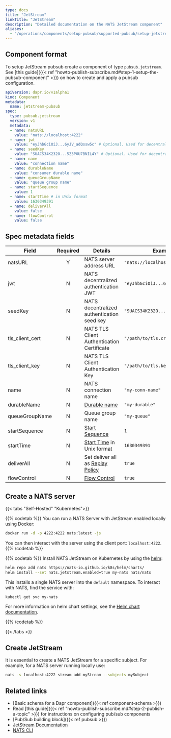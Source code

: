 ```yaml
---
type: docs
title: "JetStream"
linkTitle: "JetStream"
description: "Detailed documentation on the NATS JetStream component"
aliases:
  - "/operations/components/setup-pubsub/supported-pubsub/setup-jetstream/"
---
```


## Component format
To setup JetStream pubsub create a component of type `pubsub.jetstream`. See
[this guide]({{< ref
"howto-publish-subscribe.md#step-1-setup-the-pubsub-component" >}}) on how to
create and apply a pubsub configuration.

```yaml
apiVersion: dapr.io/v1alpha1
kind: Component
metadata:
  name: jetstream-pubsub
spec:
  type: pubsub.jetstream
  version: v1
  metadata:
  - name: natsURL
    value: "nats://localhost:4222"
  - name: jwt
    value: "eyJhbGciOiJ...6yJV_adQssw5c" # Optional. Used for decentralized JWT authentication
  - name: seedKey
    value: "SUACS34K232O...5Z3POU7BNIL4Y" # Optional. Used for decentralized JWT authentication
  - name: name
    value: "connection name"
  - name: durableName
    value: "consumer durable name"
  - name: queueGroupName
    value: "queue group name"
  - name: startSequence
    value: 1
  - name: startTime # in Unix format
    value: 1630349391
  - name: deliverAll
    value: false
  - name: flowControl
    value: false
```

## Spec metadata fields

| Field           | Required | Details                                    | Example                          |
| --------------- | :------: | ------------------------------------------ | -------------------------------- |
| natsURL         |    Y     | NATS server address URL                    | `"nats://localhost:4222"`        |
| jwt             |    N     | NATS decentralized authentication JWT      | `"eyJhbGciOiJ...6yJV_adQssw5c"`  |
| seedKey         |    N     | NATS decentralized authentication seed key | `"SUACS34K232O...5Z3POU7BNIL4Y"` |
| tls_client_cert |    N     | NATS TLS Client Authentication Certificate | `"/path/to/tls.crt"`             |
| tls_client_key  |    N     | NATS TLS Client Authentication Key         | `"/path/to/tls.key"`             |
| name            |    N     | NATS connection name                       | `"my-conn-name"`                 |
| durableName     |    N     | [Durable name]                             | `"my-durable"`                   |
| queueGroupName  |    N     | Queue group name                           | `"my-queue"`                     |
| startSequence   |    N     | [Start Sequence]                           | `1`                              |
| startTime       |    N     | [Start Time] in Unix format                | `1630349391`                     |
| deliverAll      |    N     | Set deliver all as [Replay Policy]         | `true`                           |
| flowControl     |    N     | [Flow Control]                             | `true`                           |

## Create a NATS server

{{< tabs "Self-Hosted" "Kubernetes">}}

{{% codetab %}}
You can run a NATS Server with JetStream enabled locally using Docker:

```bash
docker run -d -p 4222:4222 nats:latest -js
```

You can then interact with the server using the client port: `localhost:4222`.
{{% /codetab %}}

{{% codetab %}}
Install NATS JetStream on Kubernetes by using the [helm](https://github.com/nats-io/k8s/tree/main/helm/charts/nats#jetstream):

```bash
helm repo add nats https://nats-io.github.io/k8s/helm/charts/
helm install --set nats.jetstream.enabled=true my-nats nats/nats
```

This installs a single NATS server into the `default` namespace. To interact with NATS, find the service with:

```bash
kubectl get svc my-nats
```

For more information on helm chart settings, see the [Helm chart documentation](https://helm.sh/docs/helm/helm_install/).

{{% /codetab %}}

{{< /tabs >}}

## Create JetStream

It is essential to create a NATS JetStream for a specific subject. For example, for a NATS server running locally use:

```bash
nats -s localhost:4222 stream add myStream --subjects mySubject
```

## Related links
- [Basic schema for a Dapr component]({{< ref component-schema >}})
- Read [this guide]({{< ref "howto-publish-subscribe.md#step-2-publish-a-topic" >}}) for instructions on configuring pub/sub components
- [Pub/Sub building block]({{< ref pubsub >}})
- [JetStream Documentation](https://docs.nats.io/nats-concepts/jetstream)
- [NATS CLI](https://github.com/nats-io/natscli)


[Durable Name]: https://docs.nats.io/jetstream/concepts/consumers#durable-name
[Start Sequence]: https://docs.nats.io/jetstream/concepts/consumers#deliverbystartsequence
[Start Time]: https://docs.nats.io/jetstream/concepts/consumers#deliverbystarttime
[Replay Policy]: https://docs.nats.io/jetstream/concepts/consumers#replaypolicy
[Flow Control]: https://docs.nats.io/jetstream/concepts/consumers#flowcontrol
[Decentralized JWT Authentication/Authorization]: https://docs.nats.io/running-a-nats-service/configuration/securing_nats/auth_intro/jwt

